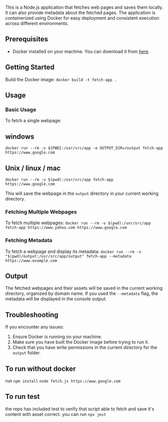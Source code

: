 This is a Node.js application that fetches web pages and saves them locally. It can also provide metadata about the fetched pages. The application is containerized using Docker for easy deployment and consistent execution across different environments.

## Prerequisites

- Docker installed on your machine. You can download it from [here](https://www.docker.com/products/docker-desktop).

## Getting Started

Build the Docker image:
```docker build -t fetch-app .```
## Usage

### Basic Usage

To fetch a single webpage:
## windows
```docker run --rm -v ${PWD}:/usr/src/app -e OUTPUT_DIR=/output fetch-app https://www.google.com```
 
## Unix / linux / mac
```docker run --rm -v $(pwd):/usr/src/app fetch-app https://www.google.com```


This will save the webpage in the `output` directory in your current working directory.

### Fetching Multiple Webpages

To fetch multiple webpages:
```docker run --rm -v $(pwd):/usr/src/app fetch-app https://www.yahoo.com https://www.google.com```

### Fetching Metadata

To fetch a webpage and display its metadata:
```docker run --rm -v "$(pwd)/output:/usr/src/app/output" fetch-app --metadata https://www.example.com```


## Output

The fetched webpages and their assets will be saved in the current working directory, organized by domain name. If you used the `--metadata` flag, the metadata will be displayed in the console output.

## Troubleshooting

If you encounter any issues:

1. Ensure Docker is running on your machine.
2. Make sure you have built the Docker image before trying to run it.
3. Check that you have write permissions in the current directory for the `output` folder.


## To run without docker
run
```npm install```
```node fetch.js https://www.google.com```
## To run test
the repo has included test to verify that script able to fetch and save it's content with asset correct.
you can run
```npx jest```